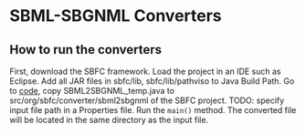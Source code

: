 # SBML-SBGNML Converters
## How to run the converters
First, download the SBFC framework. Load the project in an IDE such as Eclipse. Add all JAR files in sbfc/lib, sbfc/lib/pathviso to Java Build Path. Go to [code](code), copy SBML2SBGNML_temp.java to src/org/sbfc/converter/sbml2sbgnml of the SBFC project. TODO: specify input file path in a Properties file. Run the `main()` method. The converted file will be located in the same directory as the input file.